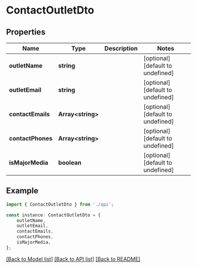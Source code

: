 # ContactOutletDto


## Properties

Name | Type | Description | Notes
------------ | ------------- | ------------- | -------------
**outletName** | **string** |  | [optional] [default to undefined]
**outletEmail** | **string** |  | [optional] [default to undefined]
**contactEmails** | **Array&lt;string&gt;** |  | [optional] [default to undefined]
**contactPhones** | **Array&lt;string&gt;** |  | [optional] [default to undefined]
**isMajorMedia** | **boolean** |  | [optional] [default to undefined]

## Example

```typescript
import { ContactOutletDto } from './api';

const instance: ContactOutletDto = {
    outletName,
    outletEmail,
    contactEmails,
    contactPhones,
    isMajorMedia,
};
```

[[Back to Model list]](../README.md#documentation-for-models) [[Back to API list]](../README.md#documentation-for-api-endpoints) [[Back to README]](../README.md)
